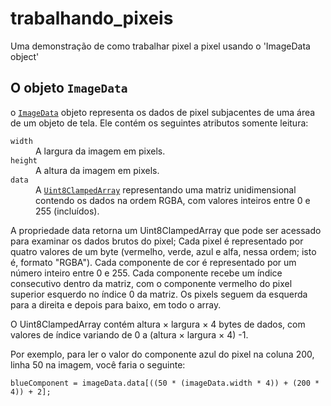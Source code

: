# trabalhando_pixeis
Uma demonstração de como trabalhar pixel a pixel usando o 'ImageData object'
        
<h2 id="The_ImageData_object">O objeto <code>ImageData</code></h2>

<p>o <a href="/en-US/docs/Web/API/ImageData" title="The ImageData interface represents the underlying pixel data of an area of a <canvas> element. It is created using the ImageData() constructor or creator methods on the CanvasRenderingContext2D object associated with a canvas: createImageData() and getImageData(). It can also be used to set a part of the canvas by using putImageData()."><code>ImageData</code></a> objeto representa os dados de pixel subjacentes de uma área de um objeto de tela. Ele contém os seguintes atributos somente leitura:</p>

<dl>
 <dt><code>width</code></dt>
 <dd>A largura da imagem em pixels.</dd>
 <dt><code>height</code></dt>
 <dd>A altura da imagem em pixels.</dd>
 <dt><code>data</code></dt>
 <dd>A <a href="/en-US/docs/Web/JavaScript/Reference/Global_Objects/Uint8ClampedArray" title="The Uint8ClampedArray typed array represents an array of 8-bit unsigned integers clamped to 0-255; if you specified a value that is out of the range of [0,255], 0 or 255 will be set instead; if you specify a non-integer, the nearest integer&nbsp;will be set. The contents are initialized to 0. Once established, you can reference elements in the array using the object's methods, or using standard array index syntax (that is, using bracket notation)."><code>Uint8ClampedArray</code></a> representando uma matriz unidimensional contendo os dados na ordem RGBA, com valores inteiros entre 0 e 255 (incluídos).</dd>
</dl>

<p>A propriedade data retorna um Uint8ClampedArray que pode ser acessado para examinar os dados brutos do pixel; Cada pixel é representado por quatro valores de um byte (vermelho, verde, azul e alfa, nessa ordem; isto é, formato "RGBA"). Cada componente de cor é representado por um número inteiro entre 0 e 255. Cada componente recebe um índice consecutivo dentro da matriz, com o componente vermelho do pixel superior esquerdo no índice 0 da matriz. Os pixels seguem da esquerda para a direita e depois para baixo, em todo o array.</p>

<p>O Uint8ClampedArray contém altura × largura × 4 bytes de dados, com valores de índice variando de 0 a (altura × largura × 4) -1.</p>

<p>Por exemplo, para ler o valor do componente azul do pixel na coluna 200, linha 50 na imagem, você faria o seguinte:</p>

<pre class="brush: js line-numbers  language-js"><code class=" language-js">blueComponent <span class="token operator">=</span> imageData<span class="token punctuation">.</span>data<span class="token punctuation">[</span><span class="token punctuation">(</span><span class="token punctuation">(</span><span class="token number">50</span> <span class="token operator">*</span> <span class="token punctuation">(</span>imageData<span class="token punctuation">.</span>width <span class="token operator">*</span> <span class="token number">4</span><span class="token punctuation">)</span><span class="token punctuation">)</span> <span class="token operator">+</span> <span class="token punctuation">(</span><span class="token number">200</span> <span class="token operator">*</span> <span class="token number">4</span><span class="token punctuation">)</span><span class="token punctuation">)</span> <span class="token operator">+</span> <span class="token number">2</span><span class="token punctuation">]</span><span class="token punctuation">;</span><span class="line-numbers-rows"><span></span></span></code></pre>
